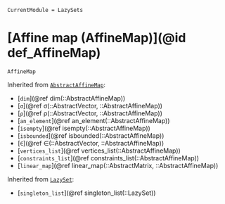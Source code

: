 ```@meta
CurrentModule = LazySets
```

# [Affine map (AffineMap)](@id def_AffineMap)

```@docs
AffineMap
```

Inherited from [`AbstractAffineMap`](@ref):
* [`dim`](@ref dim(::AbstractAffineMap))
* [`σ`](@ref σ(::AbstractVector, ::AbstractAffineMap))
* [`ρ`](@ref ρ(::AbstractVector, ::AbstractAffineMap))
* [`an_element`](@ref an_element(::AbstractAffineMap))
* [`isempty`](@ref isempty(::AbstractAffineMap))
* [`isbounded`](@ref isbounded(::AbstractAffineMap))
* [`∈`](@ref ∈(::AbstractVector, ::AbstractAffineMap))
* [`vertices_list`](@ref vertices_list(::AbstractAffineMap))
* [`constraints_list`](@ref constraints_list(::AbstractAffineMap))
* [`linear_map`](@ref linear_map(::AbstractMatrix, ::AbstractAffineMap))

Inherited from [`LazySet`](@ref):
* [`singleton_list`](@ref singleton_list(::LazySet))
